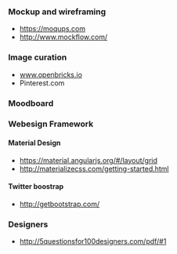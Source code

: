 ### Mockup and wireframing 

* https://moqups.com
* http://www.mockflow.com/


### Image curation 

* www.openbricks.io 
* Pinterest.com

### Moodboard

### Webesign Framework 
#### Material Design 
* https://material.angularjs.org/#/layout/grid
* http://materializecss.com/getting-started.html

#### Twitter boostrap
* http://getbootstrap.com/

### Designers 

* http://5questionsfor100designers.com/pdf/#1